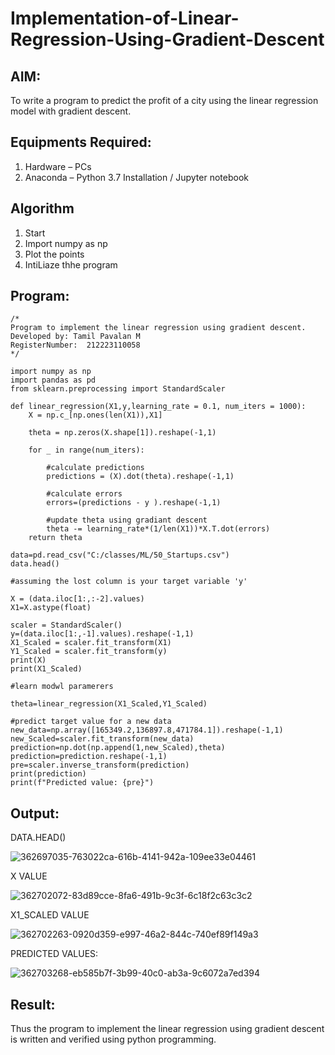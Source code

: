 # Implementation-of-Linear-Regression-Using-Gradient-Descent

## AIM:
To write a program to predict the profit of a city using the linear regression model with gradient descent.

## Equipments Required:
1. Hardware – PCs
2. Anaconda – Python 3.7 Installation / Jupyter notebook

## Algorithm
1. Start
2. Import numpy as np
3. Plot the points
4. IntiLiaze thhe program

## Program:
```
/*
Program to implement the linear regression using gradient descent.
Developed by: Tamil Pavalan M
RegisterNumber:  212223110058
*/
```
```
import numpy as np
import pandas as pd
from sklearn.preprocessing import StandardScaler

def linear_regression(X1,y,learning_rate = 0.1, num_iters = 1000):
    X = np.c_[np.ones(len(X1)),X1]
    
    theta = np.zeros(X.shape[1]).reshape(-1,1)
    
    for _ in range(num_iters):
        
        #calculate predictions
        predictions = (X).dot(theta).reshape(-1,1)
        
        #calculate errors
        errors=(predictions - y ).reshape(-1,1)
        
        #update theta using gradiant descent
        theta -= learning_rate*(1/len(X1))*X.T.dot(errors)
    return theta
                                        
data=pd.read_csv("C:/classes/ML/50_Startups.csv")
data.head()

#assuming the lost column is your target variable 'y' 

X = (data.iloc[1:,:-2].values)
X1=X.astype(float)

scaler = StandardScaler()
y=(data.iloc[1:,-1].values).reshape(-1,1)
X1_Scaled = scaler.fit_transform(X1)
Y1_Scaled = scaler.fit_transform(y)
print(X)
print(X1_Scaled)

#learn modwl paramerers

theta=linear_regression(X1_Scaled,Y1_Scaled)

#predict target value for a new data
new_data=np.array([165349.2,136897.8,471784.1]).reshape(-1,1)
new_Scaled=scaler.fit_transform(new_data)
prediction=np.dot(np.append(1,new_Scaled),theta)
prediction=prediction.reshape(-1,1)
pre=scaler.inverse_transform(prediction)
print(prediction)
print(f"Predicted value: {pre}")
```

## Output:

DATA.HEAD()

![362697035-763022ca-616b-4141-942a-109ee33e04461](https://github.com/user-attachments/assets/574a5186-7491-4ba2-b19f-124cf3995c28)

X VALUE

![362702072-83d89cce-8fa6-491b-9c3f-6c18f2c63c3c2](https://github.com/user-attachments/assets/7909075d-474a-4598-ad46-92cc968f45b2)

X1_SCALED VALUE

![362702263-0920d359-e997-46a2-844c-740ef89f149a3](https://github.com/user-attachments/assets/399a9cb7-70c8-4b78-a80a-ba2c7838de64)

PREDICTED VALUES:

![362703268-eb585b7f-3b99-40c0-ab3a-9c6072a7ed394](https://github.com/user-attachments/assets/03d50b3b-98e2-4834-8dd0-07efd16f4943)

## Result:
Thus the program to implement the linear regression using gradient descent is written and verified using python programming.
